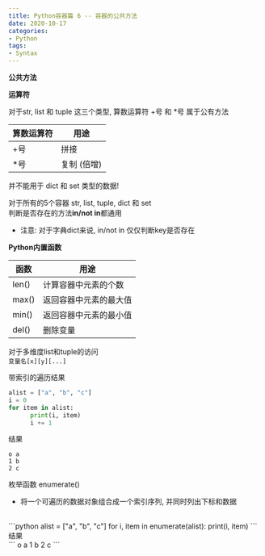 ```yaml
---
title: Python容器篇 6 -- 容器的公共方法
date: 2020-10-17
categories:
- Python
tags:
- Syntax
---
```


**公共方法**

**运算符**<br>

对于str, list 和 tuple 这三个类型, 算数运算符 +号 和 *号 属于公有方法<br>

| 算数运算符 | 用途        |
| ---------- | ----------- |
| +号        | 拼接        |
| *号        | 复制 (倍增) |

并不能用于 dict 和 set 类型的数据!<br>

对于所有的5个容器 str, list, tuple, dict 和 set<br>
判断是否存在的方法**in/not in**都通用<br>

* 注意: 对于字典dict来说, in/not in 仅仅判断key是否存在

**Python内置函数**<br>

| 函数  | 用途                   |
| ----- | ---------------------- |
| len() | 计算容器中元素的个数   |
| max() | 返回容器中元素的最大值 |
| min() | 返回容器中元素的最小值 |
| del() | 删除变量               |

对于多维度list和tuple的访问<br>
`变量名[x][y][...]`<br>

带索引的遍历结果<br>
```python
alist = ["a", "b", "c"]
i = 0
for item in alist:
      print(i, item)
      i += 1
```
结果 <br>
```
o a
1 b
2 c
```

枚举函数 enumerate()<br>

* 将一个可遍历的数据对象组合成一个索引序列, 并同时列出下标和数据
<br>
```python
alist = ["a", "b", "c"]
for i, item in enumerate(alist):
      print(i, item)
```
结果 <br>
```
o a
1 b
2 c
```